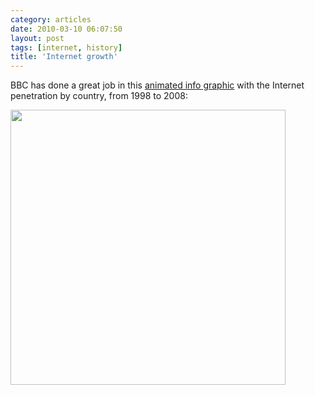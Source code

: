 ```yaml
---
category: articles
date: 2010-03-10 06:07:50
layout: post
tags: [internet, history]
title: 'Internet growth'
---
```


<p>BBC has done a great job in this <a href="http://news.bbc.co.uk/2/hi/technology/8552410.stm">animated info graphic</a> with the Internet penetration by country, from 1998 to 2008:</p>

<p><a href="http://news.bbc.co.uk/2/hi/technology/8552410.stm"><img width="440" src="https://joaobordalo.com/images/static/blog/netgrowth.png"></a></p>
